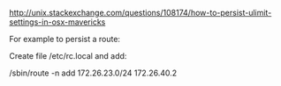 http://unix.stackexchange.com/questions/108174/how-to-persist-ulimit-settings-in-osx-mavericks

For example to persist a route:

Create file /etc/rc.local and add:

/sbin/route -n add 172.26.23.0/24 172.26.40.2
